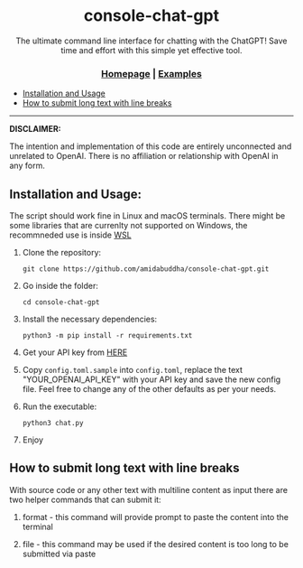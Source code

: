 <div align="center">

# console-chat-gpt

The ultimate command line interface for chatting with the ChatGPT! Save time and effort with this simple yet effective tool.

<h3>

[Homepage](https://github.com/amidabuddha/consoleChatGPT) | [Examples](/examples)

</h3>

</div>

- [Installation and Usage](#installation-and-usage)
- [How to submit long text with line breaks](#how-to-submit-long-text-with-line-breaks)
  
---

**DISCLAIMER:**

The intention and implementation of this code are entirely unconnected and unrelated to OpenAI. There is no affiliation or relationship with OpenAI in any form.

## Installation and Usage:
The script should work fine in Linux and macOS terminals. There might be some libraries that are currenlty not supported on Windows, the recommneded use is inside [WSL](https://learn.microsoft.com/en-us/windows/wsl/)

1. Clone the repository:

   ```shell
   git clone https://github.com/amidabuddha/console-chat-gpt.git
   ```

2. Go inside the folder:

   ```shell
   cd console-chat-gpt
   ```

3. Install the necessary dependencies:

   ```shell
   python3 -m pip install -r requirements.txt
   ```

4. Get your API key from [HERE](https://platform.openai.com/account/api-keys)

5. Copy `config.toml.sample` into `config.toml`, replace the text "YOUR_OPENAI_API_KEY" with your API key and save the new config file. Feel free to change any of the other defaults as per your needs.

6. Run the executable:

   ```shell
   python3 chat.py
   ```

7. Enjoy

## How to submit long text with line breaks

With source code or any other text with multiline content as input there are two helper commands that can submit it:

1. format - this command will provide prompt to paste the content into the terminal

2. file - this command may be used if the desired content is too long to be submitted via paste
